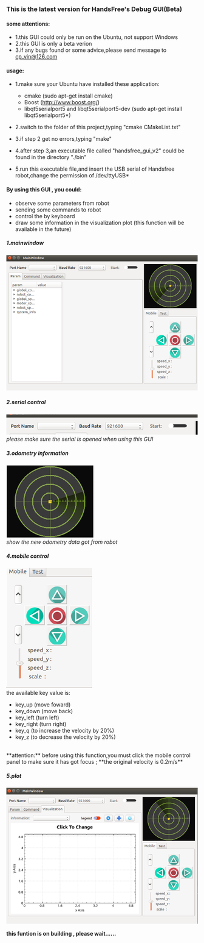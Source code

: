 ### This is the latest version for HandsFree's Debug GUI(Beta)

#### some attentions:
- 1.this GUI could only be run on the Ubuntu, not support Windows
- 2.this GUI is only a beta verion
- 3.if any bugs found or some advice,please send message to cp_vin@126.com

#### usage:
- 1.make sure your Ubuntu have installed these application:
  - cmake (sudo apt-get install cmake)
  - Boost (http://www.boost.org/)
  - libqt5serialport5 and libqt5serialport5-dev (sudo apt-get install libqt5serialport5*)

- 2.switch to the folder of this project,typing "cmake CMakeList.txt"
- 3.if step 2 get no errors,typing "make"
- 4.after step 3,an executable file called "handsfree_gui_v2" could be found in the directory "./bin"
- 5.run this executable file,and insert the USB serial of Handsfree robot,change the permission of /dev/ttyUSB*

#### By using this GUI , you could:<br/>
- observe some parameters from robot
- sending some commands to robot
- control the by keyboard
- draw some information in the visualization plot (this function will be available in the future)

##### 1.mainwindow<br/>
![](https://github.com/HANDS-FREE/handsfree_gui/blob/master/README/v0.2_mainwindow.png)

##### 2.serial control<br/>
![](https://github.com/HANDS-FREE/handsfree_gui/blob/master/README/v0.2_serial.png)<br/>
*please make sure the serial is opened when using this GUI*

##### 3.odometry information<br/>
![](https://github.com/HANDS-FREE/handsfree_gui/blob/master/README/v0.2_odom.png)<br/>
*show the new odometry data got from robot*

##### 4.mobile control<br/>
![](https://github.com/HANDS-FREE/handsfree_gui/blob/master/README/v0.2_control.png)<br/>
the available key value is:     
- key_up (move foward)      
- key_down (move back)      
- key_left (turn left)      
- key_right (turn right)        
- key_q (to increase the velocity by 20%)       
- key_z (to decrease the velocity by 20%)       
<br/>
**attention:**
before using this function,you must click the mobile control panel to make sure it has got focus ;      
**the original velocity is 0.2m/s**

##### 5.plot<br/>
![](https://github.com/HANDS-FREE/handsfree_gui/blob/master/README/v0.2_plot.png)<br/>

**this funtion is on building , please wait......**
